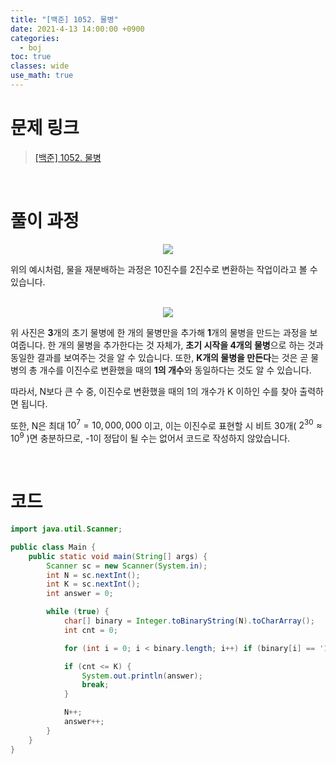 ```yaml
---
title: "[백준] 1052. 물병"
date: 2021-4-13 14:00:00 +0900
categories:
  - boj
toc: true
classes: wide
use_math: true
---
```


# 문제 링크

> [[백준] 1052. 물병](https://www.acmicpc.net/problem/1052)

<br>

# 풀이 과정

<center><img src="http://dl.dropbox.com/s/rghk1ogj4kvmeus/%EB%B0%B1%EC%A4%80-1052_%EB%AC%BC%EB%B3%91-1.png"></center>

위의 예시처럼, 물을 재분배하는 과정은 10진수를 2진수로 변환하는 작업이라고 볼 수 있습니다.

<br>

<center><img src="http://dl.dropbox.com/s/iszwesrgql8zg1q/%EB%B0%B1%EC%A4%80-1052_%EB%AC%BC%EB%B3%91-2.png"></center>

위 사진은 **3**개의 초기 물병에 한 개의 물병만을 추가해 **1**개의 물병을 만드는 과정을 보여줍니다. 한 개의 물병을 추가한다는 것 자체가, **초기 시작을 4개의 물병**으로 하는 것과 동일한 결과를 보여주는 것을 알 수 있습니다. 또한, **K개의 물병을 만든다**는 것은 곧 물병의 총 개수를 이진수로 변환했을 때의 **1의 개수**와 동일하다는 것도 알 수 있습니다.

따라서, N보다 큰 수 중, 이진수로 변환했을 때의 1의 개수가 K 이하인 수를 찾아 출력하면 됩니다.

또한, N은 최대 $10^7 = 10,000,000$ 이고, 이는 이진수로 표현할 시 비트 30개( $2^{30} \approx 10^9$ )면 충분하므로, -1이 정답이 될 수는 없어서 코드로 작성하지 않았습니다.

<br>

# 코드

```java
import java.util.Scanner;

public class Main {
    public static void main(String[] args) {
        Scanner sc = new Scanner(System.in);
        int N = sc.nextInt();
        int K = sc.nextInt();
        int answer = 0;

        while (true) {
            char[] binary = Integer.toBinaryString(N).toCharArray();
            int cnt = 0;

            for (int i = 0; i < binary.length; i++) if (binary[i] == '1') cnt++;

            if (cnt <= K) {
                System.out.println(answer);
                break;
            }

            N++;
            answer++;
        }
    }
}
```
